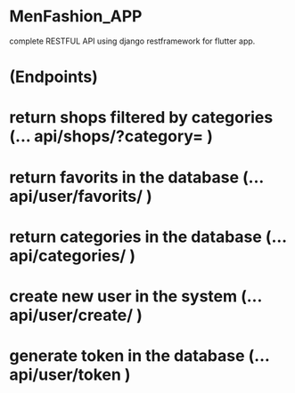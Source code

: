 # MenFashion_APP
complete RESTFUL API using django restframework for flutter app. 

# (Endpoints) 
# return shops filtered by categories (... api/shops/?category= )
# return favorits in the database (... api/user/favorits/ )
# return categories in the database (... api/categories/ )
# create new user in the system (... api/user/create/ )
# generate token in the database (... api/user/token )


